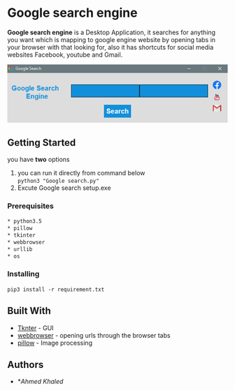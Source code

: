 # Google search engine

**Google search engine** is a Desktop Application, it searches for anything you want which is mapping to google engine website by opening tabs in your browser with that looking for, also it has shortcuts for social media websites Facebook, youtube and Gmail.

![googles-earch-img](img/googles-earch.PNG)
## Getting Started

you have **two** options
1.  you can run it directly from command below <br>
```python3 "Google search.py" ```
2. Excute Google search setup.exe


### Prerequisites


```
* python3.5
* pillow
* tkinter
* webbrowser
* urllib
* os
```

### Installing


```
pip3 install -r requirement.txt
```

## Built With

* [Tknter](https://docs.python.org/3/library/tkinter.html) - GUI
* [webbrowser](https://docs.python.org/3/library/webbrowser.html) - opening urls through the browser tabs
* [pillow](https://pillow.readthedocs.io/) - Image processing


## Authors

* **Ahmed Khaled* 

